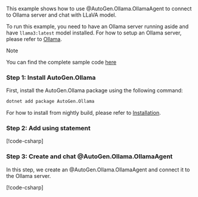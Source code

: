 This example shows how to use @AutoGen.Ollama.OllamaAgent to connect to Ollama server and chat with LLaVA model.

To run this example, you need to have an Ollama server running aside and have `llama3:latest` model installed. For how to setup an Ollama server, please refer to [Ollama](https://ollama.com/).

> [!NOTE]
> You can find the complete sample code [here](https://github.com/microsoft/autogen/blob/main/dotnet/samples/AutoGen.Ollama.Sample/Chat_With_LLaMA.cs)

### Step 1: Install AutoGen.Ollama

First, install the AutoGen.Ollama package using the following command:

```bash
dotnet add package AutoGen.Ollama
```

For how to install from nightly build, please refer to [Installation](../Installation.md).

### Step 2: Add using statement

[!code-csharp[](../../../samples/AutoGen.Ollama.Sample/Chat_With_LLaMA.cs?name=Using)]

### Step 3: Create and chat @AutoGen.Ollama.OllamaAgent

In this step, we create an @AutoGen.Ollama.OllamaAgent and connect it to the Ollama server.

[!code-csharp[](../../../samples/AutoGen.Ollama.Sample/Chat_With_LLaMA.cs?name=Create_Ollama_Agent)]
